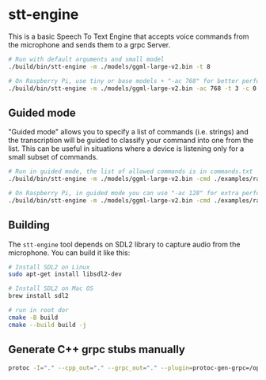 # stt-engine

This is a basic Speech To Text Engine that accepts voice commands from the microphone and sends them to a grpc Server.

```bash
# Run with default arguments and small model
./build/bin/stt-engine -m ./models/ggml-large-v2.bin -t 8

# On Raspberry Pi, use tiny or base models + "-ac 768" for better performance
./build/bin/stt-engine -m ./models/ggml-large-v2.bin -ac 768 -t 3 -c 0
```

## Guided mode

"Guided mode" allows you to specify a list of commands (i.e. strings) and the transcription will be guided to classify your command into one from the list. This can be useful in situations where a device is listening only for a small subset of commands.

```bash
# Run in guided mode, the list of allowed commands is in commands.txt
./build/bin/stt-engine -m ./models/ggml-large-v2.bin -cmd ./examples/rasa/commands.txt

# On Raspberry Pi, in guided mode you can use "-ac 128" for extra performance
./build/bin/stt-engine -m ./models/ggml-large-v2.bin -cmd ./examples/rasa/commands.txt -ac 128 -t 3 -c 0
```

## Building

The `stt-engine` tool depends on SDL2 library to capture audio from the microphone. You can build it like this:

```bash
# Install SDL2 on Linux
sudo apt-get install libsdl2-dev

# Install SDL2 on Mac OS
brew install sdl2

# run in root dor
cmake -B build 
cmake --build build -j
```

## Generate C++ grpc stubs manually

```bash
protoc -I="." --cpp_out="." --grpc_out="." --plugin=protoc-gen-grpc=/opt/homebrew/bin/grpc_cpp_plugin ./conv_agent_input_service.proto
```
